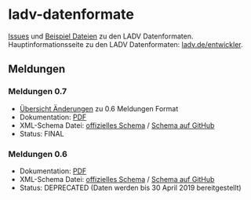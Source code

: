 # ladv-datenformate
[Issues](https://github.com/leichtathletik/ladv-datenformate/issues) und [Beispiel Dateien](https://github.com/leichtathletik/ladv-datenformate/tree/master/samples) zu den LADV Datenformaten.
Hauptinformationsseite zu den LADV Datenformaten: [ladv.de/entwickler](https://ladv.de/entwickler).

## Meldungen

### Meldungen 0.7

- [Übersicht Änderungen](https://github.com/leichtathletik/ladv-datenformate/issues/1) zu 0.6 Meldungen Format
- Dokumentation: [PDF](http://html.ladv.de/api/2018-04-22-LADV-Meldungen-Datenformat-0.7.pdf)
- XML-Schema Datei: [offizielles Schema](http://html.ladv.de/format/registration/0.7/registration.xsd) /
[Schema auf GitHub](https://github.com/leichtathletik/ladv-datenformate/tree/master/xsd/registration-0.7.xsd)
- Status: FINAL

### Meldungen 0.6

- Dokumentation: [PDF](http://html.ladv.de/api/2018-04-22-LADV-Meldungen-Datenformat-0.6.pdf)
- XML-Schema Datei: [offizielles Schema](http://html.ladv.de/format/registration/0.6/registration.xsd) /
[Schema auf GitHub](https://github.com/leichtathletik/ladv-datenformate/tree/master/xsd/registration-0.6.xsd)
- Status: DEPRECATED (Daten werden bis 30 April 2019 bereitgestellt)
